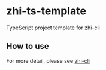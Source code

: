 # zhi-ts-template
TypeScript project template for zhi-cli

## How to use

For more detail, please see [zhi-cli](https://github.com/terwer/zhi-cli)